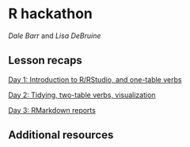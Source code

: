 # R hackathon

*Dale Barr* and *Lisa DeBruine*

## Lesson recaps

[Day 1: Introduction to R/RStudio, and one-table verbs](../master/day_1/README.md)

[Day 2: Tidying, two-table verbs, visualization](../master/day_2/README.md)

[Day 3: RMarkdown reports](../master/day_3/README.md)

## Additional resources
